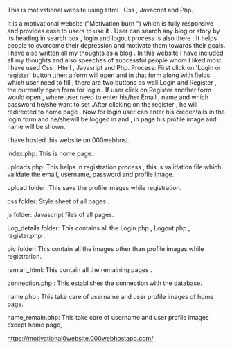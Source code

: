 This is motivational website using Html , Css , Javacript and Php.

It is a motivational website ("Motivation burn ") which is fully responsive and provides ease to users to use it . User can search any blog or story by its heading in search box , login and logout process is also there . It helps people to overcome their depression and motivate them towards their goals. I have also written all my thoughts as a blog . In this website I have included all my thoughts and also speeches of successful people whom I liked most. I have used Css , Html , Javasript and Php.
Process: First click on 'Login or register' button ,then a form will open and in that form along with fields which user need to fill , there are two buttons as well Login and Register  , the currently open form for login . If user click on Register another form would open , where user need to enter his/her Email , name and which password he/she want to set .After clicking on the register , he will redirected to home page . Now for login user can enter his credentails in the login form and he/shewill be logged in and , in  page his profile image and name will be shown.

I have hosted this website on 000webhost.

index.php: This is home page.

uploads.php: This helps in registration process , this is validation file which validate the email, username, password and profile image.

upload folder: This save the profile images while registration.

css folder: Style sheet of all pages .

js folder: Javascript files of all pages.

Log_details folder: This contains all the Login.php , Logout.php , register.php .

pic folder: This contain all the images other than profile images while registration.

remian_html: This contain all the remaining pages .

connection.php : This establishes the connection with the database.

name.php :  This take care of username and user profile images of home page.

name_remain.php:  This take care of username and user profile images except home page,

https://motivational0website.000webhostapp.com/

